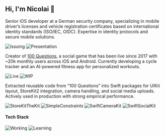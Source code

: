 ## Hi, I'm Nicolai 👋

Senior iOS developer at a German security company, specializing in mobile driver’s licenses and vehicle registration certificates based on international identity standards (ISO/IEC, OIDC). Expertise in identity protocols and secure mobile solutions.

![Issuing](https://img.shields.io/badge/Issuing-ISO23220--3,%20OID4VCI-lightblue)
![Presentation](https://img.shields.io/badge/Presentation-ISO18013--5/7,%20OID4VP-lightblue)

Creator of [100 Questions](https://www.100questions.club/), a social game that has been live since 2017 with ~20k monthly users across iOS and Android. Currently developing a cycle tracker and an AI-powered fitness app for personalized workouts.

![Live](https://img.shields.io/badge/Live-100Questions-lightgreen)
![WIP](https://img.shields.io/badge/WIP-Phases,%20Fitness%20AI%20App-yellow)

Extracted reusable code from “100 Questions” into Swift packages for UIKit layout, StoreKit2 integration, camera handling, and social media uploads. Actively used in production with strong empirical performance.

![StoreKitTheKit](https://img.shields.io/badge/SPM-StoreKitTheKit-lightgreen)
![SimpleConstraints](https://img.shields.io/badge/SPM-SimpleConstraints-lightgreen)
![SwiftCameraKit](https://img.shields.io/badge/SPM-SwiftCameraKit-lightgreen)
![SwiftSocialKit](https://img.shields.io/badge/SPM-SwiftSocialKit-lightgreen)

#### Tech Stack

![Working](https://img.shields.io/badge/Working-Swift,%20Python-lightgreen)
![Learning](https://img.shields.io/badge/Learning-Go,%20ML,%20LLMs-yellow)
